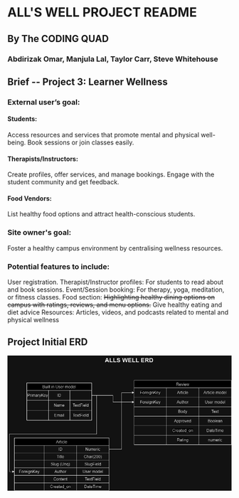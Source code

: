 # ALL'S WELL PROJECT README
## By The CODING QUAD
### Abdirizak Omar, Manjula Lal, Taylor Carr, Steve Whitehouse

## Brief -- Project  3: Learner Wellness

### External user’s goal:
#### Students: 
Access resources and services that promote mental and physical well-being. Book sessions or join classes easily.
#### Therapists/Instructors: 
Create profiles, offer services, and manage bookings. Engage with the student community and get feedback.
#### Food Vendors: 
List healthy food options and attract health-conscious students.
### Site owner's goal:
Foster a healthy campus environment by centralising wellness resources.
### Potential features to include:
User registration.
Therapist/Instructor profiles: For students to read about and book sessions.
Event/Session booking: For therapy, yoga, meditation, or fitness classes.
Food section: ~~Highlighting healthy dining options on campus with ratings, reviews, and menu options.~~
Give healthy eating and diet advice
Resources: Articles, videos, and podcasts related to mental and physical wellness

## Project Initial ERD 

![Project ERD](/assets/images/readme/alls_well_erd.png)

